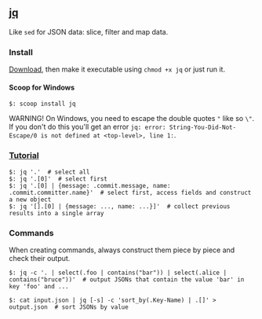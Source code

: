 ## [jq](https://stedolan.github.io/jq/)

Like `sed` for JSON data: slice, filter and map data.  

### Install

[Download](https://stedolan.github.io/jq/download/), then make it executable using `chmod +x jq` or just run it.  

#### Scoop for Windows

```
$: scoop install jq
```

WARNING! On Windows, you need to escape the double quotes `"` like so `\"`. If you don't do this you'll get an error `jq: error: String-You-Did-Not-Escape/0 is not defined at <top-level>, line 1:`.  

### [Tutorial](https://stedolan.github.io/jq/tutorial/)

```
$: jq '.'  # select all
$: jq '.[0]'  # select first
$: jq '.[0] | {message: .commit.message, name: .commit.committer.name}'  # select first, access fields and construct a new object
$: jq '[].[0] | {message: ..., name: ...}]'  # collect previous results into a single array
```

### Commands

When creating commands, always construct them piece by piece and check their output.  

```
$: jq -c '. | select(.foo | contains("bar")) | select(.alice | contains("bruce"))'  # output JSONs that contain the value 'bar' in key 'foo' and ...
```

```
$: cat input.json | jq [-s] -c 'sort_by(.Key-Name) | .[]' > output.json  # sort JSONs by value
```
